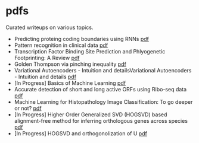 # pdfs

Curated writeups on various topics.

-   Predicting proteing coding boundaries using RNNs
    [pdf](./docs/rnn-cds-2017.pdf)
-   Pattern recognition in clinical data
    [pdf](./docs/pricd_masters_thesis.pdf)
-   Transcription Factor Binding Site Prediction and Phlyogenetic
    Footprinting: A Review
    [pdf](./docs/tfbs_prediction_and_phylogenetic_footprinting.pdf)
-   Golden Thompson via pinching
    inequality [pdf](./docs/Goldon_Thompson_Inequality_via_Pinching_Inequality.pdf)
-   Variational Autoencoders - Intuition and detailsVariational
    Autoencoders - Intuition and details [pdf](./docs/autoencoders.pdf)
-   \[In Progress\] Basics of Machine Learning
    [pdf](./docs/Machine_Learning_Basics.pdf)
-   Accurate detection of short and long active ORFs using Ribo-seq data [pdf](./docs/ribotricer_2019.pdf) 
-   Machine Learning for Histopathology Image Classification: To go deeper or not? [pdf](./docs/Strand_Histopath_Final_Report.pdf)
-   [In Progress] Higher Order Generalized SVD (HOGSVD) based alignment-free method for inferring orthologous genes across species [pdf](./docs/Higher_Order_Generalized_SVD_based_alignment_free_method_for_inferring_orthologous_genes_across_species.pdf)
-   [In Progress] HOGSVD and orthogonolization of U [pdf](./docs/HOGSVD_orthogonalization.pdf)
